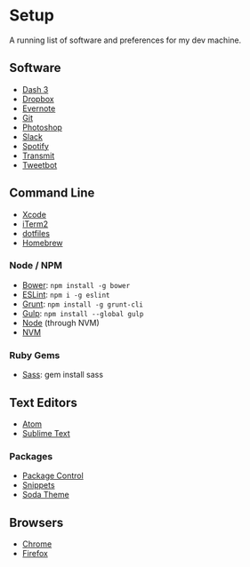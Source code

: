 # Setup

A running list of software and preferences for my dev machine.

## Software

  * [Dash 3](https://itunes.apple.com/us/app/dash-3-api-docs-snippets/id449589707?mt=12)
  * [Dropbox](https://www.dropbox.com)
  * [Evernote](https://evernote.com)
  * [Git](http://git-scm.com/downloads)
  * [Photoshop](http://www.photoshop.com)
  * [Slack](https://itunes.apple.com/app/slack/id803453959?ls=1&mt=12)
  * [Spotify](https://www.spotify.com/us/download/)
  * [Transmit](http://panic.com/transmit/)
  * [Tweetbot](https://itunes.apple.com/us/app/tweetbot-for-twitter/id557168941?mt=12&at=11l4Hu)

## Command Line
  * [Xcode](https://itunes.apple.com/us/app/xcode/id497799835?mt=12)
  * [iTerm2](https://iterm2.com)
  * [dotfiles](https://github.com/jonchretien/dotfiles)
  * [Homebrew](http://brew.sh/)

### Node / NPM
  * [Bower](http://bower.io): `npm install -g bower`
  * [ESLint](http://eslint.org/docs/user-guide/command-line-interface): `npm i -g eslint`
  * [Grunt](http://gruntjs.com/getting-started): `npm install -g grunt-cli`
  * [Gulp](http://gulpjs.com): `npm install --global gulp`
  * [Node](https://github.com/creationix/nvm) (through NVM)
  * [NVM](https://github.com/creationix/nvm)

### Ruby Gems
  * [Sass](http://sass-lang.com): gem install sass

## Text Editors
  * [Atom](https://atom.io)
  * [Sublime Text](http://www.sublimetext.com)

### Packages
  * [Package Control](http://wbond.net/sublime_packages/package_control/installation)
  * [Snippets](https://github.com/jonchretien/sublime-snippets)
  * [Soda Theme](https://github.com/buymeasoda/soda-theme/)

## Browsers
  * [Chrome](http://www.google.com/chrome)
  * [Firefox](http://www.firefox.com/)
